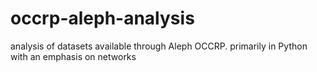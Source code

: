 # occrp-aleph-analysis
analysis of datasets available through Aleph OCCRP. primarily in Python with an emphasis on networks
